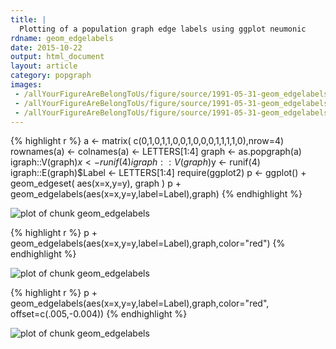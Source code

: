 ```yaml
---
title: |
  Plotting of a population graph edge labels using ggplot neumonic
rdname: geom_edgelabels
date: 2015-10-22
output: html_document
layout: article
category: popgraph
images:
 - /allYourFigureAreBelongToUs/figure/source/1991-05-31-geom_edgelabels//geom_edgelabels-1.png
 - /allYourFigureAreBelongToUs/figure/source/1991-05-31-geom_edgelabels//geom_edgelabels-2.png
 - /allYourFigureAreBelongToUs/figure/source/1991-05-31-geom_edgelabels//geom_edgelabels-3.png
---
```





{% highlight r %}
a <- matrix( c(0,1,0,1,1,0,0,1,0,0,0,1,1,1,1,0),nrow=4)
rownames(a) <- colnames(a) <- LETTERS[1:4]
graph <- as.popgraph(a)
igraph::V(graph)$x <- runif(4)
igraph::V(graph)$y <- runif(4)
igraph::E(graph)$Label <- LETTERS[1:4]
require(ggplot2)
p <- ggplot() + geom_edgeset( aes(x=x,y=y), graph )
p + geom_edgelabels(aes(x=x,y=y,label=Label),graph)
{% endhighlight %}

![plot of chunk geom_edgelabels](/allYourFigureAreBelongToUs/figure/source/1991-05-31-geom_edgelabels/geom_edgelabels-1.png) 

{% highlight r %}
p + geom_edgelabels(aes(x=x,y=y,label=Label),graph,color="red")
{% endhighlight %}

![plot of chunk geom_edgelabels](/allYourFigureAreBelongToUs/figure/source/1991-05-31-geom_edgelabels/geom_edgelabels-2.png) 

{% highlight r %}
p + geom_edgelabels(aes(x=x,y=y,label=Label),graph,color="red", offset=c(.005,-0.004))
{% endhighlight %}

![plot of chunk geom_edgelabels](/allYourFigureAreBelongToUs/figure/source/1991-05-31-geom_edgelabels/geom_edgelabels-3.png) 